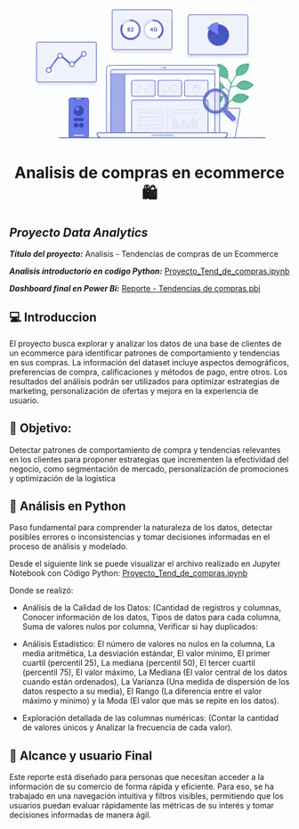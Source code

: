 <p align="center">
    <img src="https://github.com/Patriciol03/Analisis_tendencias_de_compras/blob/main/Imagenes/Dise%C3%B1o%20sin%20t%C3%ADtulo.gif">
</p>




<center>
<h1> Analisis de compras en ecommerce 🛍️ </h1>
</center>

## ***Proyecto Data Analytics***

***Título del proyecto:*** Analisis - Tendencias de compras de un Ecommerce

***Analisis introductorio en codigo Python:*** [Proyecto_Tend_de_compras.ipynb](https://github.com/Patriciol03/Analisis_tendencias_de_compras/blob/main/Proyecto_Tend_de_compras.ipynb)

***Dashboard final en Power Bi:*** [Reporte - Tendencias de compras.pbi](https://app.powerbi.com/view?r=eyJrIjoiYzA2ZThmN2UtZDc0ZC00ZDJhLTkxZmMtNDc3ZTIyNTgzZGI0IiwidCI6ImViZTFkZTRkLWIyM2EtNDMxNC1hNGM4LTk3OTRiZGVlNDY5OSIsImMiOjR9)

## 💻 Introduccion
El proyecto busca explorar y analizar los datos de una base de clientes de un ecommerce para identificar patrones de comportamiento y tendencias en sus compras. La información del dataset incluye aspectos demográficos, preferencias de compra, calificaciones y métodos de pago, entre otros. Los resultados del análisis podrán ser utilizados para optimizar estrategias de marketing, personalización de ofertas y mejora en la experiencia de usuario.


## 🎯 Objetivo: 
Detectar patrones de comportamiento de compra y tendencias relevantes en los clientes para proponer estrategias que incrementen la efectividad del negocio, como segmentación de mercado, personalización de promociones y optimización de la logística


## 📶 Análisis en Python 
Paso fundamental para comprender la naturaleza de los datos, detectar posibles errores o inconsistencias y tomar decisiones informadas en el proceso de análisis y modelado.

Desde el siguiente link se puede visualizar el archivo realizado en Jupyter Notebook con Código Python: [Proyecto_Tend_de_compras.ipynb](https://github.com/Patriciol03/Analisis_tendencias_de_compras/blob/main/Proyecto_Tend_de_compras.ipynb)

Donde se realizó:

- Análisis de la Calidad de los Datos: (Cantidad de registros y columnas, Conocer información de los datos, Tipos de datos para cada columna, Suma de valores nulos por columna, Verificar si hay duplicados:

- Análisis Estadístico: El número de valores no nulos en la columna, La media aritmética, La desviación estándar, El valor mínimo, El primer cuartil (percentil 25), La mediana (percentil 50), El tercer cuartil (percentil 75), El valor máximo, La Mediana (El valor central de los datos cuando están ordenados), La Varianza (Una medida de dispersión de los datos respecto a su media), El Rango (La diferencia entre el valor máximo y mínimo) y la Moda (El valor que más se repite en los datos).

- Exploración detallada de las columnas numéricas: (Contar la cantidad de valores únicos y Analizar la frecuencia de cada valor).

## 👥 Alcance y usuario Final
Este reporte está diseñado para personas que necesitan acceder a la información de su comercio de forma rápida y eficiente. Para eso, se ha trabajado en una navegación intuitiva y filtros visibles, permitiendo que los usuarios puedan evaluar rápidamente las métricas de su interés y tomar decisiones informadas de manera ágil.

